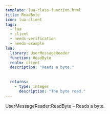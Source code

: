 ```yaml
---
template: lua-class-function.html
title: ReadByte
icon: lua-client
tags:
  - lua
  - client
  - needs-verification
  - needs-example
lua:
  library: UserMessageReader
  function: ReadByte
  realm: client
  description: "Reads a byte."
  
  
  returns:
    - type: integer
      description: "The byte read."
---
```


<div class="lua__search__keywords">
UserMessageReader:ReadByte &#x2013; Reads a byte.
</div>
